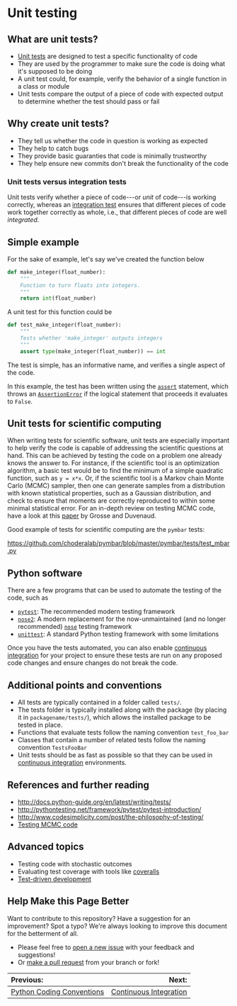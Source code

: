 # Unit testing

## What are unit tests?
* [Unit tests](https://en.wikipedia.org/wiki/Unit_testing) are designed to test a specific functionality of code
* They are used by the programmer to make sure the code is doing what it's supposed to be doing
* A unit test could, for example, verify the behavior of a single function in a class or module
* Unit tests compare the output of a piece of code with expected output to determine whether the test should pass or fail

## Why create unit tests?
* They tell us whether the code in question is working as expected
* They help to catch bugs
* They provide basic guaranties that code is minimally trustworthy
* They help ensure new commits don't break the functionality of the code

### Unit tests versus integration tests
Unit tests verify whether a piece of code---or _unit_ of code---is working correctly, whereas an [integration test](https://en.wikipedia.org/wiki/Integration_testing) ensures that
different pieces of code work together correctly as whole, i.e., that different pieces of code are well _integrated_.

## Simple example

For the sake of example, let's say we've created the function below

```python
def make_integer(float_number):
    """
    Function to turn floats into integers.
    """
    return int(float_number)
```  

A unit test for this function could be

```python
def test_make_integer(float_number):
    """
    Tests whether 'make_integer' outputs integers
    """
    assert type(make_integer(float_number)) == int
```

The test is simple, has an informative name, and verifies a single aspect of the code.

In this example, the test has been written using the [`assert`](https://wiki.python.org/moin/UsingAssertionsEffectively) statement,
which throws an [`AssertionError`](https://docs.python.org/3/library/exceptions.html) if the logical statement that proceeds it evaluates to `False`.

## Unit tests for scientific computing

When writing tests for scientific software, unit tests are especially important
to help verify the code is capable of addressing the scientific questions at hand.
This can be achieved by testing the code on a problem one already knows the answer to.
For instance, if the scientific tool is an optimization algorithm, a basic test
would be to find the minimum of a simple quadratic function, such as `y = x*x`.
Or, if the scientific tool is a Markov chain Monte Carlo (MCMC) sampler, then one can generate samples
from a distribution with known statistical properties, such as a Gaussian distribution, and
check to ensure that moments are correctly reproduced to within some minimal statistical error.
For an in-depth review on testing MCMC code, have a look at this [paper](https://arxiv.org/abs/1412.5218)
by Grosse and Duvenaud.

Good example of tests for scientific computing are the `pymbar` tests:

https://github.com/choderalab/pymbar/blob/master/pymbar/tests/test_mbar.py

## Python software
There are a few programs that can be used to automate the testing of the code, such as
* [`pytest`](http://doc.pytest.org/en/latest/): The recommended modern testing framework
* [`nose2`](http://nose2.readthedocs.io/en/latest/): A modern replacement for the now-unmaintained (and no longer recommended) [`nose`](http://nose.readthedocs.io/en/latest/) testing framework
* [`unittest`](https://docs.python.org/3/library/unittest.html#module-unittest): A standard Python testing framework with some limitations

Once you have the tests automated, you can also enable [continuous integration](https://github.com/choderalab/software-development/blob/master/CONTINUOUS_INTEGRATION.md) for your project to ensure these tests are run on any proposed code changes and ensure changes do not break the code.

## Additional points and conventions
* All tests are typically contained in a folder called `tests/`.
* The tests folder is typically installed along with the package (by placing it in `packagename/tests/`), which allows the installed package to be tested in place.
* Functions that evaluate tests follow the naming convention `test_foo_bar`
* Classes that contain a number of related tests follow the naming convention `TestsFooBar`
* Unit tests should be as fast as possible so that they can be used in [continuous integration](https://github.com/choderalab/software-development/blob/master/CONTINUOUS_INTEGRATION.md) environments.

## References and further reading
* http://docs.python-guide.org/en/latest/writing/tests/
* http://pythontesting.net/framework/pytest/pytest-introduction/
* http://www.codesimplicity.com/post/the-philosophy-of-testing/
* [Testing MCMC code](https://arxiv.org/abs/1412.5218)

## Advanced topics
* Testing code with stochastic outcomes
* Evaluating test coverage with tools like [coveralls](https://coveralls.io/)
* [Test-driven development](https://en.wikipedia.org/wiki/Test-driven_development)

## Help Make this Page Better

Want to contribute to this repository? Have a suggestion for an improvement?
Spot a typo? We're always looking to improve this document for the betterment of all.

* Please feel free to [open a new issue](https://github.com/choderalab/software-development/issues/new) with your feedback and suggestions!
* Or [make a pull request](https://github.com/choderalab/software-development/compare) from your branch or fork!

|__Previous:__|__Next:__|
|:---|---:|
|[Python Coding Conventions](https://github.com/choderalab/software-development/blob/master/PYTHON_CODING.md)|[Continuous Integration](https://github.com/choderalab/software-development/blob/master/CONTINUOUS_INTEGRATION.md)|
